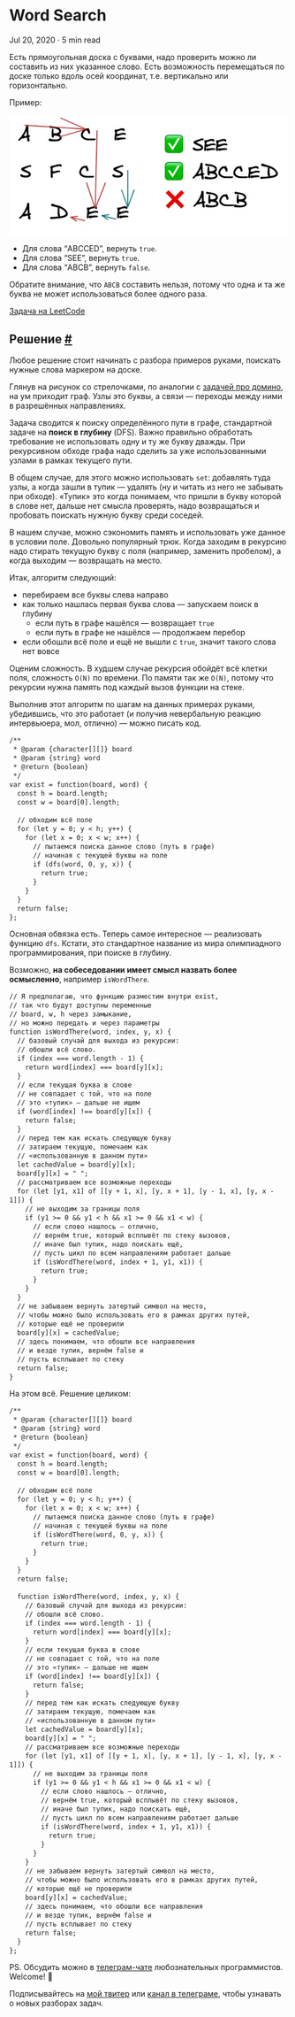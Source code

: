 Word Search
===========

Jul 20, 2020 · 5 min read

Есть прямоугольная доска с буквами, надо проверить можно ли составить из них указанное слово. Есть возможность перемещаться по доске только вдоль осей координат, т.е. вертикально или горизонтально.

Пример:

![](/images/word-search--example.jpg)

*   Для слова “ABCCED”, вернуть `true`.
*   Для слова “SEE”, вернуть `true`.
*   Для слова “ABCB”, вернуть `false`.

Обратите внимание, что `ABCB` составить нельзя, потому что одна и та же буква не может использоваться более одного раза.

[Задача на LeetCode](https://leetcode.com/problems/word-search/)

Решение [#](#решение)
---------------------

Любое решение стоит начинать с разбора примеров руками, поискать нужные слова маркером на доске.

Глянув на рисунок со стрелочками, по аналогии с [задачей про домино](/posts/domino-and-tromino-tiling.md), на ум приходит граф. Узлы это буквы, а связи — переходы между ними в разрешённых направлениях.

Задача сводится к поиску определённого пути в графе, стандартной задаче на **поиск в глубину** (DFS). Важно правильно обработать требование не использовать одну и ту же букву дважды. При рекурсивном обходе графа надо сделить за уже использованными узлами в рамках текущего пути.

В общем случае, для этого можно использовать `set`: добавлять туда узлы, а когда зашли в тупик — удалять (ну и читать из него не забывать при обходе). «Тупик» это когда понимаем, что пришли в букву которой в слове нет, дальше нет смысла проверять, надо возвращаться и пробовать поискать нужную букву среди соседей.

В нашем случае, можно сэкономить память и использовать уже данное в условии поле. Довольно популярный трюк. Когда заходим в рекурсию надо стирать текущую букву с поля (например, заменить пробелом), а когда выходим — возвращать на место.

Итак, алгоритм следующий:

*   перебираем все буквы слева направо
*   как только нашлась первая буква слова — запускаем поиск в глубину
    *   если путь в графе нашёлся — возвращает `true`
    *   если путь в графе не нашёлся — продолжаем перебор
*   если обошли всё поле и ещё не вышли с `true`, значит такого слова нет вовсе

Оценим сложность. В худшем случае рекурсия обойдёт всё клетки поля, сложность `O(N)` по времени. По памяти так же `O(N)`, потому что рекурсии нужна память под каждый вызов функции на стеке.

Выполнив этот алгоритм по шагам на данных примерах руками, убедившись, что это работает (и получив невербальную реакцию интервьюера, мол, отлично) — можно писать код.

    /**
     * @param {character[][]} board
     * @param {string} word
     * @return {boolean}
     */
    var exist = function(board, word) {
      const h = board.length;
      const w = board[0].length;
    
      // обходим всё поле
      for (let y = 0; y < h; y++) {
        for (let x = 0; x < w; x++) {
          // пытаемся поиска данное слово (путь в графе)
          // начиная с текущей буквы на поле
          if (dfs(word, 0, y, x)) {
            return true;
          }
        }
      }
      return false;
    };
    

Основная обвязка есть. Теперь самое интересное — реализовать функцию `dfs`. Кстати, это стандартное название из мира олимпиадного программирования, при поиске в глубину.

Возможно, **на собеседовании имеет смысл назвать более осмысленно**, например `isWordThere`.

    // Я предполагаю, что функцию разместим внутри exist,
    // так что будут доступны переменные
    // board, w, h через замыкание,
    // но можно передать и через параметры
    function isWordThere(word, index, y, x) {
      // базовый случай для выхода из рекурсии:
      // обошли всё слово.
      if (index === word.length - 1) {
        return word[index] === board[y][x];
      }
      // если текущая буква в слове
      // не совпадает с той, что на поле
      // это «тупик» — дальше не ищем
      if (word[index] !== board[y][x]) {
        return false;
      }
      // перед тем как искать следующую букву
      // затираем текущую, помечаем как
      // «использованную в данном пути»
      let cachedValue = board[y][x];
      board[y][x] = " ";
      // рассматриваем все возможные переходы
      for (let [y1, x1] of [[y + 1, x], [y, x + 1], [y - 1, x], [y, x - 1]]) {
        // не выходим за границы поля
        if (y1 >= 0 && y1 < h && x1 >= 0 && x1 < w) {
          // если слово нашлось — отлично,
          // вернём true, который всплывёт по стеку вызовов,
          // иначе был тупик, надо поискать ещё,
          // пусть цикл по всем направлениям работает дальше
          if (isWordThere(word, index + 1, y1, x1)) {
            return true;
          }
        }
      }
      // не забываем вернуть затертый символ на место,
      // чтобы можно было использовать его в рамках других путей,
      // которые ещё не проверили
      board[y][x] = cachedValue;
      // здесь понимаем, что обошли все направления
      // и везде тупик, вернём false и
      // пусть всплывает по стеку
      return false;
    }
    

На этом всё. Решение целиком:

    /**
     * @param {character[][]} board
     * @param {string} word
     * @return {boolean}
     */
    var exist = function(board, word) {
      const h = board.length;
      const w = board[0].length;
    
      // обходим всё поле
      for (let y = 0; y < h; y++) {
        for (let x = 0; x < w; x++) {
          // пытаемся поиска данное слово (путь в графе)
          // начиная с текущей буквы на поле
          if (isWordThere(word, 0, y, x)) {
            return true;
          }
        }
      }
      return false;
    
      function isWordThere(word, index, y, x) {
        // базовый случай для выхода из рекурсии:
        // обошли всё слово.
        if (index === word.length - 1) {
          return word[index] === board[y][x];
        }
        // если текущая буква в слове
        // не совпадает с той, что на поле
        // это «тупик» — дальше не ищем
        if (word[index] !== board[y][x]) {
          return false;
        }
        // перед тем как искать следующую букву
        // затираем текущую, помечаем как
        // «использованную в данном пути»
        let cachedValue = board[y][x];
        board[y][x] = " ";
        // рассматриваем все возможные переходы
        for (let [y1, x1] of [[y + 1, x], [y, x + 1], [y - 1, x], [y, x - 1]]) {
          // не выходим за границы поля
          if (y1 >= 0 && y1 < h && x1 >= 0 && x1 < w) {
            // если слово нашлось — отлично,
            // вернём true, который всплывёт по стеку вызовов,
            // иначе был тупик, надо поискать ещё,
            // пусть цикл по всем направлениям работает дальше
            if (isWordThere(word, index + 1, y1, x1)) {
              return true;
            }
          }
        }
        // не забываем вернуть затертый символ на место,
        // чтобы можно было использовать его в рамках других путей,
        // которые ещё не проверили
        board[y][x] = cachedValue;
        // здесь понимаем, что обошли все направления
        // и везде тупик, вернём false и
        // пусть всплывает по стеку
        return false;
      }
    };
    

PS. Обсудить можно в [телеграм-чате](https://t.me/ctci_chat_ru) любознательных программистов. Welcome! 🤗

Подписывайтесь на [мой твитер](https://twitter.com/vitkarpov) или [канал в телеграме](https://t.me/coding_interviews), чтобы узнавать о новых разборах задач.